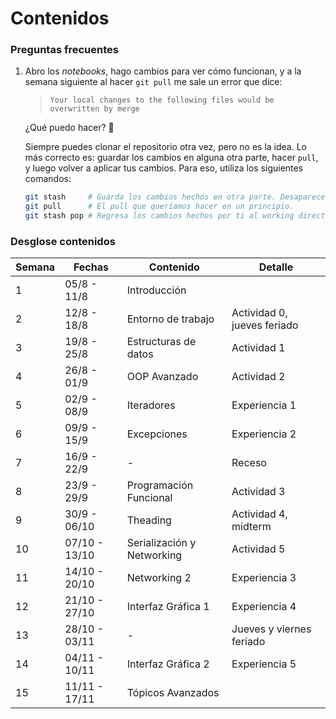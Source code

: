 # Contenidos

### Preguntas frecuentes
1. Abro los _notebooks_, hago cambios para ver cómo funcionan, y a la semana siguiente al hacer `git pull` me sale un error que dice:
   > `Your local changes to the following files would be overwritten by merge`
   
   ¿Qué puedo hacer? 🤔
   
   Siempre puedes clonar el repositorio otra vez, pero no es la idea. Lo más correcto es: guardar los cambios en alguna otra parte, hacer `pull`, y luego volver a aplicar tus cambios. Para eso, utiliza los siguientes comandos:
   ```bash
   git stash     # Guarda los cambios hechos en otra parte. Desaparecen del working directory.
   git pull      # El pull que queríamos hacer en un principio.
   git stash pop # Regresa los cambios hechos por ti al working directory.
   ```


### Desglose contenidos

| Semana | Fechas      | Contenido                    | Detalle                 |
| ------ | ----------- | ---------------------------- | ----------------------- |
| 1      | 05/8 - 11/8 | Introducción                 |                         |
| 2      | 12/8 - 18/8 | Entorno de trabajo           |Actividad 0, jueves feriado|
| 3      | 19/8 - 25/8 | Estructuras de datos         | Actividad 1             |
| 4      | 26/8 - 01/9 | OOP Avanzado                 | Actividad 2             |
| 5      | 02/9 - 08/9 | Iteradores                        | Experiencia 1           |
| 6      | 09/9 - 15/9 | Excepciones                  | Experiencia 2           |
| 7      | 16/9 - 22/9 | -                            | Receso                  |
| 8      | 23/9 - 29/9 | Programación Funcional       | Actividad 3             |
| 9      | 30/9 - 06/10 | Theading                    | Actividad 4, midterm    |
| 10     | 07/10 - 13/10 | Serialización y Networking  | Actividad 5             |
| 11     | 14/10 - 20/10 | Networking 2                | Experiencia 3           |
| 12     | 21/10 - 27/10 | Interfaz Gráfica 1          | Experiencia 4           |
| 13     | 28/10 - 03/11 | -                           | Jueves y viernes feriado |
| 14     | 04/11 - 10/11 | Interfaz Gráfica 2          | Experiencia 5           |
| 15     | 11/11 - 17/11 | Tópicos Avanzados           |                         |
